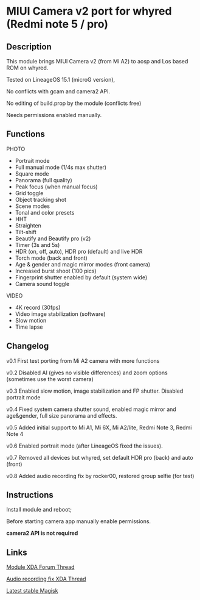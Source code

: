 # **MIUI Camera v2 port for whyred (Redmi note 5 / pro)**

## Description
This module brings MIUI Camera v2 (from Mi A2) to aosp and Los based ROM on whyred.

Tested on LineageOS 15.1 (microG version),

No conflicts with gcam and camera2 API.

No editing of build.prop by the module (conflicts free)

Needs permissions enabled manually.

## Functions
PHOTO

- Portrait mode
- Full manual mode (1/4s max shutter)
- Square mode
- Panorama (full quality)
- Peak focus (when manual focus)
- Grid toggle
- Object tracking shot
- Scene modes
- Tonal and color presets
- HHT
- Straighten
- Tilt-shift
- Beautify and Beautify pro (v2)
- Timer (3s and 5s)
- HDR (on, off, auto), HDR pro (default) and live HDR
- Torch mode (back and front)
- Age & gender and magic mirror modes (front camera)
- Increased burst shoot (100 pics)
- Fingerprint shutter enabled by default (system wide)
- Camera sound toggle

VIDEO

- 4K record (30fps)
- Video image stabilization (software)
- Slow motion
- Time lapse

## Changelog

v0.1      First test porting from Mi A2 camera with more functions

v0.2      Disabled AI (gives no visible differences) and zoom options (sometimes use the worst camera)

v0.3      Enabled slow motion, image stabilization and FP shutter. Disabled portrait mode

v0.4      Fixed system camera shutter sound, enabled magic mirror and age&gender, full size panorama and effects.

v0.5      Added initial support to Mi A1, Mi 6X, Mi A2/lite, Redmi Note 3, Redmi Note 4 

v0.6      Enabled portrait mode (after LineageOS fixed the issues).

v0.7      Removed all devices but whyred, set default HDR pro (back) and auto (front)

v0.8      Added audio recording fix by rocker00, restored group selfie (for test)

## Instructions
Install module and reboot;

Before starting camera app manually enable permissions.

**camera2 API is not required**

## Links
[Module XDA Forum Thread](https://forum.xda-developers.com/apps/magisk/module-url-here "Module official XDA thread")

[Audio recording fix XDA Thread](https://forum.xda-developers.com/redmi-note-5-pro/themes/magisk-fix-bad-camcorder-audio-quality-t3828711 "original audio record fix module thread")

[Latest stable Magisk](http://www.tiny.cc/latestmagisk)
